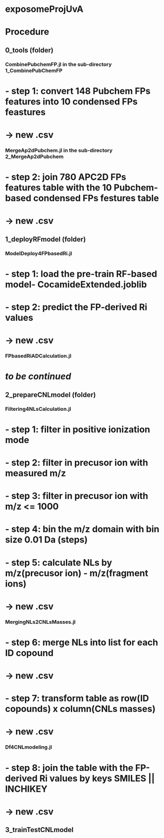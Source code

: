 # exposomeProjUvA

# Procedure
## 0_tools (folder)
### CombinePubchemFP.jl in the sub-directory 1_CombinePubChemFP
# - step 1: convert 148 Pubchem FPs features into 10 condensed FPs feastures 
#           -> new .csv
### MergeAp2dPubchem.jl in the sub-directory 2_MergeAp2dPubchem 
# - step 2: join 780 APC2D FPs features table with the 10 Pubchem-based condensed FPs festures table
#           -> new .csv

## 1_deployRFmodel (folder)
### ModelDeploy4FPbasedRi.jl
# - step 1: load the pre-train RF-based model- CocamideExtended.joblib
# - step 2: predict the FP-derived Ri values
#           -> new .csv
### FPbasedRiADCalculation.jl
# ***to be continued***

## 2_prepareCNLmodel (folder)
### Filtering4NLsCalculation.jl
# - step 1: filter in positive ionization mode
# - step 2: filter in precusor ion with measured m/z
# - step 3: filter in precusor ion with m/z <= 1000
# - step 4: bin the m/z domain with bin size 0.01 Da (steps)
# - step 5: calculate NLs by m/z(precusor ion) - m/z(fragment ions)
#           -> new .csv
### MergingNLs2CNLsMasses.jl
# - step 6: merge NLs into list for each ID copound
#           -> new .csv
# - step 7: transform table as row(ID copounds) x column(CNLs masses)
#           -> new .csv
### Df4CNLmodeling.jl
# - step 8: join the table with the FP-derived Ri values by keys SMILES || INCHIKEY
#           -> new .csv

## 3_trainTestCNLmodel